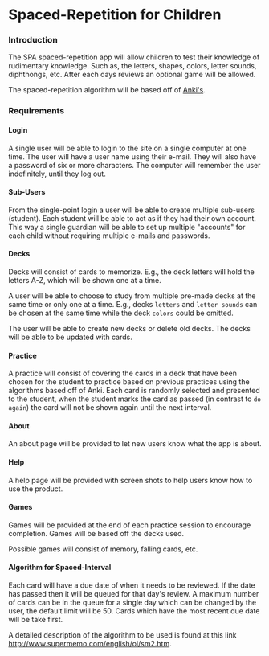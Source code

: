 # Spaced-Repetition for Children

### Introduction

The SPA spaced-repetition app will allow children to test their knowledge of rudimentary knowledge. Such as, the letters, shapes, colors, letter sounds, diphthongs, etc. After each days reviews an optional game will be allowed.

The spaced-repetition algorithm will be based off of [Anki's](https://github.com/dae/anki).

### Requirements

#### Login

A single user will be able to login to the site on a single computer at one time. The user will have a user name using their e-mail. They will also have a password of six or more characters. The computer will remember the user indefinitely, until they log out.

#### Sub-Users

From the single-point login a user will be able to create multiple sub-users (student). Each student will be able to act as if they had their own account. This way a single guardian will be able to set up multiple "accounts" for each child without requiring multiple e-mails and passwords.

#### Decks

Decks will consist of cards to memorize. E.g., the deck letters will hold the letters A-Z, which will be shown one at a time.

A user will be able to choose to study from multiple pre-made decks at the same time or only one at a time. E.g., decks `letters` and `letter sounds` can be chosen at the same time while the deck `colors` could be omitted.

The user will be able to create new decks or delete old decks. The decks will be able to be updated with cards.

#### Practice

A practice will consist of covering the cards in a deck that have been chosen for the student to practice based on previous practices using the algorithms based off of Anki. Each card is randomly selected and presented to the student, when the student marks the card as passed (in contrast to `do again`) the card will not be shown again until the next interval.

#### About

An about page will be provided to let new users know what the app is about.

#### Help

A help page will be provided with screen shots to help users know how to use the product.

#### Games

Games will be provided at the end of each practice session to encourage completion. Games will be based off the decks used.

Possible games will consist of memory, falling cards, etc.

#### Algorithm for Spaced-Interval

Each card will have a due date of when it needs to be reviewed. If the date has passed then it will be queued for that day's review. A maximum number of cards can be in the queue for a single day which can be changed by the user, the default limit will be 50. Cards which have the most recent due date will be take first.

A detailed description of the algorithm to be used is found at this link <http://www.supermemo.com/english/ol/sm2.htm>.
